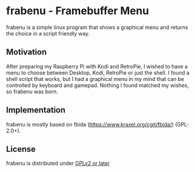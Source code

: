 # frabenu - Framebuffer Menu

frabenu is a simple linux program that shows a graphical menu and returns the choice in a script friendly way.

## Motivation

After preparing my Raspberry Pi with Kodi and RetroPie, I wished to have a menu to choose between
Desktop, Kodi, RetroPie or just the shell.
I found a shell script that works, but I had a graphical menu in my mind
that can be controlled by keyboard and gamepad.
Nothing I found matched my wishes, so frabenu was born.

## Implementation

frabenu is mostly based on fbida (https://www.kraxel.org/cgit/fbida/) (GPL-2.0+).


## License

frabenu is distributed under [GPLv2 or later](COPYING)